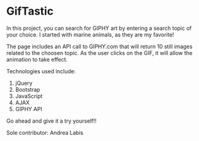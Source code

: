 # GifTastic

In this project, you can search for GIPHY art by entering a search topic of your choice.  I started with marine animals, as they are my favorite!

The page includes an API call to GIPHY.com that will return 10 still images related to the choosen topic.  As the user clicks on the GIF, it will allow the animation to take effect.

Technologies used include:
1) jQuery
2) Bootstrap
3) JavaScript
4) AJAX
5) GIPHY API

Go ahead and give it a try yourself!!

Sole contributor: Andrea Labis
